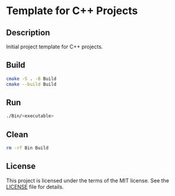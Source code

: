 # Template for C++ Projects

## Description
Initial project template for C++ projects.

## Build
```sh
cmake -S . -B Build
cmake --build Build
```

## Run
```sh
./Bin/<executable>
```

## Clean
```sh
rm -rf Bin Build
```

## License
This project is licensed under the terms of the MIT license. See the [LICENSE](LICENSE) file for details.

